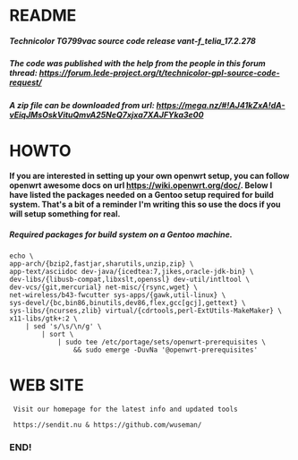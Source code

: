 # README

##### Technicolor TG799vac source code release vant-f_telia_17.2.278
##### The code was published with the help from the people in this forum thread: https://forum.lede-project.org/t/technicolor-gpl-source-code-request/
##### A zip file can be downloaded from url: https://mega.nz/#!AJ41kZxA!dA-vEiqJMsOskVituQmvA25NeQ7xjxa7XAJFYka3e00

# HOWTO

#### If you are interested in setting up your own openwrt setup, you can follow openwrt awesome docs on url https://wiki.openwrt.org/doc/. Below I have listed the packages needed on a Gentoo setup required for build system. That's a bit of a reminder I'm writing this so use the docs if you will setup something for real. 

##### Required packages for build system on a Gentoo machine.
    
    echo \
    app-arch/{bzip2,fastjar,sharutils,unzip,zip} \
    app-text/asciidoc dev-java/{icedtea:7,jikes,oracle-jdk-bin} \
    dev-libs/{libusb-compat,libxslt,openssl} dev-util/intltool \
    dev-vcs/{git,mercurial} net-misc/{rsync,wget} \
    net-wireless/b43-fwcutter sys-apps/{gawk,util-linux} \
    sys-devel/{bc,bin86,binutils,dev86,flex,gcc[gcj],gettext} \
    sys-libs/{ncurses,zlib} virtual/{cdrtools,perl-ExtUtils-MakeMaker} \
    x11-libs/gtk+:2 \
        | sed 's/\s/\n/g' \
            | sort \
                | sudo tee /etc/portage/sets/openwrt-prerequisites \
                    && sudo emerge -DuvNa '@openwrt-prerequisites'

# WEB SITE

     Visit our homepage for the latest info and updated tools

     https://sendit.nu & https://github.com/wuseman/

### END!







